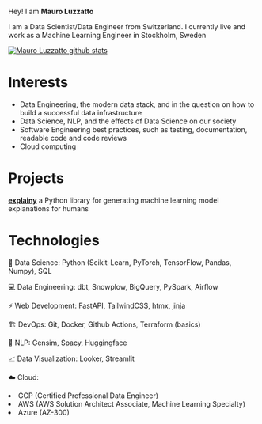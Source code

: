 Hey! I am **Mauro Luzzatto**

I am a Data Scientist/Data Engineer from Switzerland. 
I currently live and work as a Machine Learning Engineer in Stockholm, Sweden

[![Mauro Luzzatto github stats](https://github-readme-stats.vercel.app/api?username=MauroLuzzatto&show_icons=true)](https://github.com/anuraghazra/github-readme-stats)


# Interests

- Data Engineering, the modern data stack, and in the question on how to build a successful data infrastructure
- Data Science, NLP, and the effects of Data Science on our society
- Software Engineering best practices, such as testing, documentation, readable code and code reviews
- Cloud computing


# Projects

**<a href="https://github.com/MauroLuzzatto/explainy"> explainy</a>** a Python library for generating machine learning model explanations for humans

# Technologies

<p>🚀 Data Science: Python (Scikit-Learn, PyTorch, TensorFlow, Pandas, Numpy), SQL</p>
<p>💻 Data Engineering: dbt, Snowplow, BigQuery, PySpark, Airflow</p>
<p>⚡ Web Development: FastAPI, TailwindCSS, htmx, jinja</p>
<p>🏗️ DevOps: Git, Docker, Github Actions, Terraform (basics)</p>
<p>💬 NLP: Gensim, Spacy, Huggingface</p>
<p>📈 Data Visualization: Looker, Streamlit</p>
<p>☁️ Cloud: 
  <li>GCP (Certified Professional Data Engineer)</li>
  <li>AWS (AWS Solution Architect Associate, Machine Learning Specialty)</li>
  <li>Azure (AZ-300)</li>
</p>


